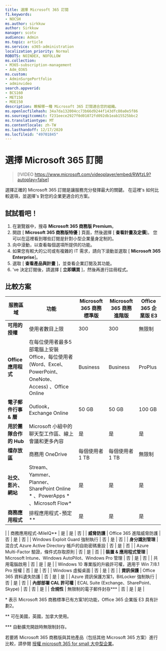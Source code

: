 ```yaml
---
title: 選擇 Microsoft 365 訂閱
f1.keywords:
- NOCSH
ms.author: sirkkuw
author: Sirkkuw
manager: scotv
audience: Admin
ms.topic: article
ms.service: o365-administration
localization_priority: Normal
ROBOTS: NOINDEX, NOFOLLOW
ms.collection:
- M365-subscription-management
- Adm_O365
ms.custom:
- AdminSurgePortfolio
- adminvideo
search.appverid:
- BCS160
- MET150
- MOE150
description: 瞭解哪一種 Microsoft 365 訂閱適合您的組織。
ms.openlocfilehash: 34a7da132004cc73b66d9244f143dfc80a0e5f86
ms.sourcegitcommit: f231eece2927f0d01072fd092db1eab15525bbc2
ms.translationtype: MT
ms.contentlocale: zh-TW
ms.lasthandoff: 12/17/2020
ms.locfileid: "49701845"
---
```

# <a name="choose-a-microsoft-365-subscription"></a>選擇 Microsoft 365 訂閱

> [!VIDEO https://www.microsoft.com/videoplayer/embed/RWfzL9?autoplay=false]

選擇正確的 Microsoft 365 訂閱是讓服務充分發揮最大的關鍵。 在這裡&#39;s 如何比較選項，並選擇&#39;s 對您的企業更適合的方案。

## <a name="try-it"></a>試試看吧！

1. 在瀏覽器中，搜尋  **Microsoft 365 商務版 Premium**。
2. 開啟 [  **Microsoft 365 商務版特優**  ] 頁面，然後選擇 [  **查看計畫及定價**]。 您可以在這裡看到哪些訂閱是針對小型企業量身定制的。
3. 向中滾動，以查看每個選項所提供的功能。
4. 如果您有較大的公司或有複雜的 IT 需求，請向下滾動並選取 [  **Microsoft 365 Enterprise**]。
5. 選取 [  **查看產品與計畫** ]，並查看企業訂閱及其功能。
6. &#39;ve 決定訂閱後，請選擇 [  **立即購買** ]，然後再進行註冊程式。

## <a name="compare-plans"></a>比較方案

| **服務區域** | **功能** | **Microsoft 365 商務標準版** | **Microsoft 365 商務進階版** | **Office 365 企業版 E3** |
| --- | --- | --- | --- | --- |
| **可用的授權** | 使用者數目上限 | 300 | 300 | 無限制 |
| **Office 應用程式** | 在每位使用者最多5部電腦上安裝 Office，每位使用者 (Word、Excel、PowerPoint、OneNote、Access) 、Office Online | Business | Business | ProPlus |
| **電子郵件行事 &amp; 曆** | Outlook，Exchange Online | 50 GB | 50 GB | 100 GB |
| **用於團隊合作的 Hub** | Microsoft 小組中的聊天型工作區、線上會議和更多內容 | 是 | 是 | 是 |
| **檔存放區** | 商務用 OneDrive | 每個使用者 1 TB | 每個使用者 1 TB | 無限制 |
| **社交、影片、網站** | Stream、Yammer、Planner、SharePoint Online \* 、PowerApps \* 、Microsoft Flow\* | 是 | 是 | 是 |
| **商務應用程式** | 排程應用程式-預定\*\* | 是 | 是 | 是 |
|
 | 商務應用程式-MileIQ\*\* | 是 | 是 | 否 |
| **威脅防護** | Office 365 進階威脅防護 | 否 | 是 | 否 |
 | Windows Exploit Guard 強制執行 | 否 | 是 | 否 |
| **身分識別管理** | 混合式 Azure Active Directory 帳戶的自助密碼重設 | 否 | 是 | 否 |
 | Azure Multi-Factor 驗證，條件式存取原則 | 否 | 是 | 否 |
| **裝置 &amp; 應用程式管理** | Microsoft Intune、Windows AutoPilot、Windows Pro 管理 | 否 | 是 | 否 |
 | 共用電腦啟用 | 否 | 是 | 是 |
 | Windows 10 專業版的升級許可權，適用于 Win 7/8.1 Pro 授權 | 否 | 是 | 否 |
 | Windows 虛擬桌面 | 否 | 是 | 否 |
| **資訊保護** | Office 365 資料遺失防護 | 否 | 是 | 是 |
 | Azure 資訊保護方案1，BitLocker 強制執行 | 否 | 是 | 否 |
| **內部部署 CAL 許可權** | ECAL Suite (Exchange、SharePoint、Skype)  | 否 | 否 | 是 |
| **合規性** | 無限制的電子郵件封存\*\*\* | 否 | 是 | 是 |

\* 表示 Microsoft 365 商務標準已有方案1的功能，Office 365 企業版 E3 具有計劃2。

\*\* 可在美國，英國，加拿大使用。

\*\*\* 自動擴充開啟時無限制封存。

若要將 Microsoft 365 商務版與其他產品（包括其他 Microsoft 365 方案）進行比較，請參閱 [授權 microsoft 365 for small 大中型企業](https://docs.microsoft.com/office365/servicedescriptions/microsoft-365-service-descriptions/licensing-microsoft-365-in-smb)。